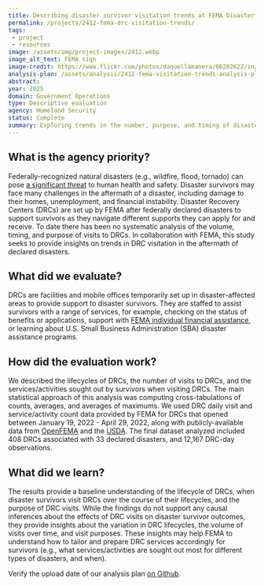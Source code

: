 ```yaml
---
title: Describing disaster survivor visitation trends at FEMA Disaster Recovery Centers (DRCs)
permalink: /projects/2412-fema-drc-visitation-trends/
tags: 
 - project
 - resources
image: /assets/img/project-images/2412.webp 
image_alt_text: FEMA sign
image-credit: https://www.flickr.com/photos/daquellamanera/66202622/in/photolist-6RiJw-9QLyAG-2gJvL3h-4F2XFc-dkiaNZ-9Qr3Fj-XcsuWU-7Einod-4dqCV7-k3RtR-6kxZbM-7iHu83-6jb2Na-7iDuvV-7iDtYZ-dGWezz-7iHqNL-7iHq5J-7iDvUe-7iDz6k-34wXqV-34wTeM-7iHtwd-34Br4W-5cA6n-34Bhif-34wSBP-34Bvu7-34wXFM-34wSer-34wR3i-34wToK-34Bswq-34BnsU-34BucU-34wQfc-34wMPZ-34BtPq-34wRL6-34wJYc-34BuB9-34BjmW-34wNCr-34BsXG-34wU7n-LQM7Fm-uvFcA-LLLNq2-LJf2t1-KWStJH
analysis-plan: /assets/analysis/2412-fema-visitation-trends-analysis-plan.pdf
abstract: 
year: 2025
domain: Government Operations
type: Descriptive evaluation
agency: Homeland Security
status: Complete
summary: Exploring trends in the number, purpose, and timing of disaster survivor visits to FEMA DRCs
---
```

## What is the agency priority?
Federally-recognized natural disasters (e.g., wildfire, flood, tornado) can pose <a class="usa-link usa-link--external" href="https://www.dhs.gov/archive/natural-disasters">a significant threat</a> to human health and safety. Disaster survivors may face many challenges in the aftermath of a disaster, including damage to their homes, unemployment, and financial instability. Disaster Recovery Centers (DRCs) are set up by FEMA after federally declared disasters to support survivors as they navigate different supports they can apply for and receive. To date there has been no systematic analysis of the volume, timing, and purpose of visits to DRCs. In collaboration with FEMA, this study seeks to provide insights on trends in DRC visitation in the aftermath of declared disasters. 

## What did we evaluate? 
DRCs are facilities and mobile offices temporarily set up in disaster-affected areas to provide support to disaster survivors. They are staffed to assist survivors with a range of services, for example, checking on the status of benefits or applications, support with <a class="usa-link usa-link--external" href="https://www.fema.gov/assistance/individual">FEMA individual financial assistance</a>, or learning about U.S. Small Business Administration (SBA) disaster assistance programs.   

## How did the evaluation work?
We described the lifecycles of DRCs, the number of visits to DRCs, and the services/activities sought out by survivors when visiting DRCs. The main statistical approach of this analysis was computing cross-tabulations of counts, averages, and averages of maximums. We used DRC daily visit and service/activity count data provided by FEMA for DRCs that opened between January 19, 2022 - April 29, 2022, along with publicly-available data from <a class="usa-link usa-link--external" href="https://www.fema.gov/about/openfema/data-sets">OpenFEMA</a> and the <a class="usa-link usa-link--external" href="https://www.ers.usda.gov/data-products/rural-urban-continuum-codes#:~:text=The%202023%20Rural%2DUrban%20Continuum,adjacency%20to%20a%20metro%20area.">USDA</a>. The final dataset analyzed included 408 DRCs associated with 33 declared disasters, and 12,167 DRC-day observations.

## What did we learn?
The results provide a baseline understanding of the lifecycle of DRCs, when disaster survivors visit DRCs over the course of their lifecycles, and the purpose of DRC visits. While the findings do not support any causal inferences about the effects of DRC visits on disaster survivor outcomes, they provide insights about the variation in DRC lifecycles, the volume of visits over time, and visit purposes. These insights may help FEMA to understand how to tailor and prepare DRC services accordingly for survivors (e.g., what services/activities are sought out most for different types of disasters, and when).

Verify the upload date of our analysis plan <a class="usa-link usa-link--external" href="https://github.com/gsa-oes/office-of-evaluation-sciences/commits/master/assets/analysis/2412-fema-visitation-trends-analysis-plan.pdf">on Github</a>.
